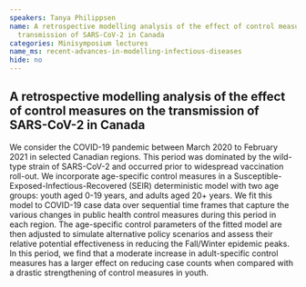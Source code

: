 ```yaml
---
speakers: Tanya Philippsen
name: A retrospective modelling analysis of the effect of control measures on the
  transmission of SARS-CoV-2 in Canada
categories: Minisymposium lectures
name_ms: recent-advances-in-modelling-infectious-diseases
hide: no
---
```


## A retrospective modelling analysis of the effect of control measures on the transmission of SARS-CoV-2 in Canada

We consider the COVID-19 pandemic between March 2020 to February 2021 in selected Canadian regions. This period was dominated by the wild-type strain of SARS-CoV-2 and occurred prior to widespread vaccination roll-out. We incorporate age-specific control measures in a Susceptible-Exposed-Infectious-Recovered (SEIR) deterministic model with two age groups: youth aged 0-19 years, and adults aged 20+ years. We fit this model to COVID-19 case data over sequential time frames that capture the various changes in public health control measures during this period in each region. The age-specific control parameters of the fitted model are then adjusted to simulate alternative policy scenarios and assess their relative potential effectiveness in reducing the Fall/Winter epidemic peaks. In this period, we find that a moderate increase in adult-specific control measures has a larger effect on reducing case counts when compared with a drastic strengthening of control measures in youth.


